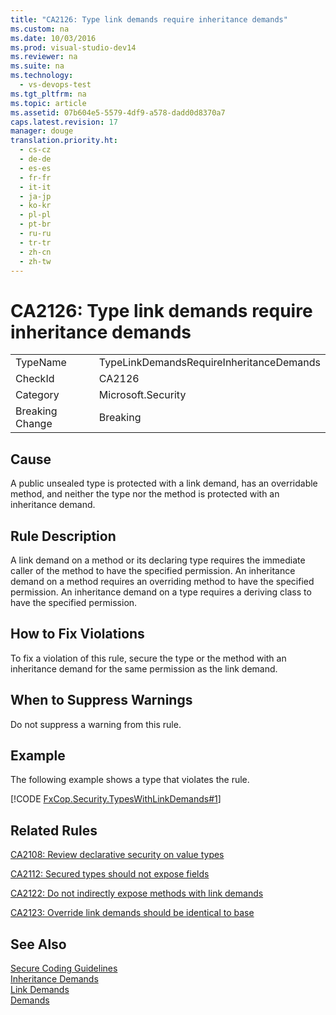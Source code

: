 ```yaml
---
title: "CA2126: Type link demands require inheritance demands"
ms.custom: na
ms.date: 10/03/2016
ms.prod: visual-studio-dev14
ms.reviewer: na
ms.suite: na
ms.technology: 
  - vs-devops-test
ms.tgt_pltfrm: na
ms.topic: article
ms.assetid: 07b604e5-5579-4df9-a578-dadd0d8370a7
caps.latest.revision: 17
manager: douge
translation.priority.ht: 
  - cs-cz
  - de-de
  - es-es
  - fr-fr
  - it-it
  - ja-jp
  - ko-kr
  - pl-pl
  - pt-br
  - ru-ru
  - tr-tr
  - zh-cn
  - zh-tw
---
```

# CA2126: Type link demands require inheritance demands
|||  
|-|-|  
|TypeName|TypeLinkDemandsRequireInheritanceDemands|  
|CheckId|CA2126|  
|Category|Microsoft.Security|  
|Breaking Change|Breaking|  
  
## Cause  
 A public unsealed type is protected with a link demand, has an overridable method, and neither the type nor the method is protected with an inheritance demand.  
  
## Rule Description  
 A link demand on a method or its declaring type requires the immediate caller of the method to have the specified permission. An inheritance demand on a method requires an overriding method to have the specified permission. An inheritance demand on a type requires a deriving class to have the specified permission.  
  
## How to Fix Violations  
 To fix a violation of this rule, secure the type or the method with an inheritance demand for the same permission as the link demand.  
  
## When to Suppress Warnings  
 Do not suppress a warning from this rule.  
  
## Example  
 The following example shows a type that violates the rule.  
  
 [!CODE [FxCop.Security.TypesWithLinkDemands#1](../CodeSnippet/VS_Snippets_CodeAnalysis/FxCop.Security.TypesWithLinkDemands#1)]  
  
## Related Rules  
 [CA2108: Review declarative security on value types](../VS_IDE/CA2108--Review-declarative-security-on-value-types.md)  
  
 [CA2112: Secured types should not expose fields](../VS_IDE/CA2112--Secured-types-should-not-expose-fields.md)  
  
 [CA2122: Do not indirectly expose methods with link demands](../VS_IDE/CA2122--Do-not-indirectly-expose-methods-with-link-demands.md)  
  
 [CA2123: Override link demands should be identical to base](../VS_IDE/CA2123--Override-link-demands-should-be-identical-to-base.md)  
  
## See Also  
 [Secure Coding Guidelines](../Topic/Secure%20Coding%20Guidelines.md)   
 [Inheritance Demands](assetId:///28b9adbb-8f08-4f10-b856-dbf59eb932d9)   
 [Link Demands](../Topic/Link%20Demands.md)   
 [Demands](assetId:///e5283e28-2366-4519-b27d-ef5c1ddc1f48)